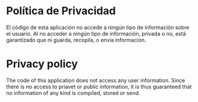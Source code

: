 # Política de Privacidad

El código de esta aplicación no accede a ningún tipo de información sobre el usuario. Al no acceder a ningún tipo de información, privada o no, está garantizado que ni guarda, recopila, o envía información.

# Privacy policy

The code of this application does not access any user information. Since there is no access to priavet or public information, it is thus guaranteed that no information of any kind is compiled, stored or send.
